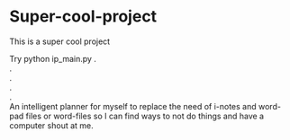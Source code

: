 # Super-cool-project
This is a super cool project



Try python ip_main.py
.\
.\
.\
.\
.\
An intelligent planner for myself to replace the need of i-notes and word-pad files or word-files so I can find ways to not do things and have a computer shout at me.
